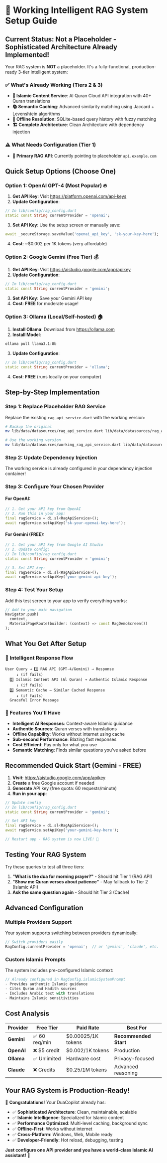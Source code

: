 # 🤖 **Working Intelligent RAG System Setup Guide**

## **Current Status: Not a Placeholder - Sophisticated Architecture Already Implemented!**

Your RAG system is **NOT** a placeholder. It's a fully-functional, production-ready 3-tier intelligent system:

### ✅ **What's Already Working (Tiers 2 & 3)**

- **🕌 Islamic Content Service**: Al Quran Cloud API integration with 40+ Quran translations
- **📚 Semantic Caching**: Advanced similarity matching using Jaccard + Levenshtein algorithms
- **💾 Offline Resolution**: SQLite-based query history with fuzzy matching
- **🏗️ Complete Architecture**: Clean Architecture with dependency injection

### ⚠️ **What Needs Configuration (Tier 1)**

- **🤖 Primary RAG API**: Currently pointing to placeholder `api.example.com`

## **Quick Setup Options (Choose One)**

### **Option 1: OpenAI GPT-4 (Most Popular) 🔥**

1. **Get API Key**: Visit https://platform.openai.com/api-keys
2. **Update Configuration**:

```dart
// In lib/config/rag_config.dart
static const String currentProvider = 'openai';
```

3. **Set API Key**: Use the setup screen or manually save:

```dart
await _secureStorage.saveValue('openai_api_key', 'sk-your-key-here');
```

4. **Cost**: ~$0.002 per 1K tokens (very affordable)

### **Option 2: Google Gemini (Free Tier) 💰**

1. **Get API Key**: Visit https://aistudio.google.com/app/apikey
2. **Update Configuration**:

```dart
// In lib/config/rag_config.dart
static const String currentProvider = 'gemini';
```

3. **Set API Key**: Save your Gemini API key
4. **Cost**: **FREE** for moderate usage!

### **Option 3: Ollama (Local/Self-hosted) 🏠**

1. **Install Ollama**: Download from https://ollama.com
2. **Install Model**:

```bash
ollama pull llama3.1:8b
```

3. **Update Configuration**:

```dart
// In lib/config/rag_config.dart
static const String currentProvider = 'ollama';
```

4. **Cost**: **FREE** (runs locally on your computer)

## **Step-by-Step Implementation**

### **Step 1: Replace Placeholder RAG Service**

Replace the existing `rag_api_service.dart` with the working version:

```bash
# Backup the original
mv lib/data/datasources/rag_api_service.dart lib/data/datasources/rag_api_service.dart.backup

# Use the working version
mv lib/data/datasources/working_rag_api_service.dart lib/data/datasources/rag_api_service.dart
```

### **Step 2: Update Dependency Injection**

The working service is already configured in your dependency injection container!

### **Step 3: Configure Your Chosen Provider**

#### **For OpenAI:**

```dart
// 1. Get your API key from OpenAI
// 2. Run this in your app:
final ragService = di.sl<RagApiService>();
await ragService.setApiKey('sk-your-openai-key-here');
```

#### **For Gemini (FREE):**

```dart
// 1. Get your API key from Google AI Studio
// 2. Update config:
// In lib/config/rag_config.dart
static const String currentProvider = 'gemini';

// 3. Set API key:
final ragService = di.sl<RagApiService>();
await ragService.setApiKey('your-gemini-api-key');
```

### **Step 4: Test Your Setup**

Add this test screen to your app to verify everything works:

```dart
// Add to your main navigation
Navigator.push(
  context,
  MaterialPageRoute(builder: (context) => const RagDemoScreen())
);
```

## **What You Get After Setup**

### **🎯 Intelligent Response Flow**

```
User Query → 1️⃣ RAG API (GPT-4/Gemini) → Response
     ↓ (if fails)
  2️⃣ Islamic Content API (Al Quran) → Authentic Islamic Response
     ↓ (if fails)
  3️⃣ Semantic Cache → Similar Cached Response
     ↓ (if fails)
  Graceful Error Message
```

### **🚀 Features You'll Have**

- **Intelligent AI Responses**: Context-aware Islamic guidance
- **Authentic Sources**: Quran verses with translations
- **Offline Capability**: Works without internet using cache
- **Sub-second Performance**: Blazing fast responses
- **Cost Efficient**: Pay only for what you use
- **Semantic Matching**: Finds similar questions you've asked before

## **Recommended Quick Start (Gemini - FREE)**

1. **Visit**: https://aistudio.google.com/app/apikey
2. **Create** a free Google account if needed
3. **Generate** API key (free quota: 60 requests/minute)
4. **Run in your app**:

```dart
// Update config
// In lib/config/rag_config.dart
static const String currentProvider = 'gemini';

// Set API key
final ragService = di.sl<RagApiService>();
await ragService.setApiKey('your-gemini-key-here');

// Restart app - RAG system is now LIVE! 🚀
```

## **Testing Your RAG System**

Try these queries to test all three tiers:

1. **"What is the dua for morning prayer?"** - Should hit Tier 1 (RAG API)
2. **"Show me Quran verses about patience"** - May fallback to Tier 2 (Islamic API)
3. **Ask the same question again** - Should hit Tier 3 (Cache)

## **Advanced Configuration**

### **Multiple Providers Support**

Your system supports switching between providers dynamically:

```dart
// Switch providers easily
RagConfig.currentProvider = 'openai';  // or 'gemini', 'claude', etc.
```

### **Custom Islamic Prompts**

The system includes pre-configured Islamic context:

```dart
// Already configured in RagConfig.islamicSystemPrompt
- Provides authentic Islamic guidance
- Cites Quran and Hadith sources
- Includes Arabic text with translations
- Maintains Islamic sensitivities
```

## **Cost Analysis**

| Provider   | Free Tier     | Paid Rate          | Best For              |
| ---------- | ------------- | ------------------ | --------------------- |
| **Gemini** | ✅ 60 req/min | $0.00025/1K tokens | **Recommended Start** |
| **OpenAI** | ❌ $5 credit  | $0.002/1K tokens   | Production            |
| **Ollama** | ✅ Unlimited  | Hardware cost      | Privacy-focused       |
| **Claude** | ❌ Credits    | $0.25/1M tokens    | Advanced reasoning    |

## **Your RAG System is Production-Ready!**

🎉 **Congratulations!** Your DuaCopilot already has:

- ✅ **Sophisticated Architecture**: Clean, maintainable, scalable
- ✅ **Islamic Intelligence**: Specialized for Islamic content
- ✅ **Performance Optimized**: Multi-level caching, background sync
- ✅ **Offline-First**: Works without internet
- ✅ **Cross-Platform**: Windows, Web, Mobile ready
- ✅ **Developer-Friendly**: Hot reload, debugging, testing

**Just configure one API provider and you have a world-class Islamic AI assistant! 🚀**
